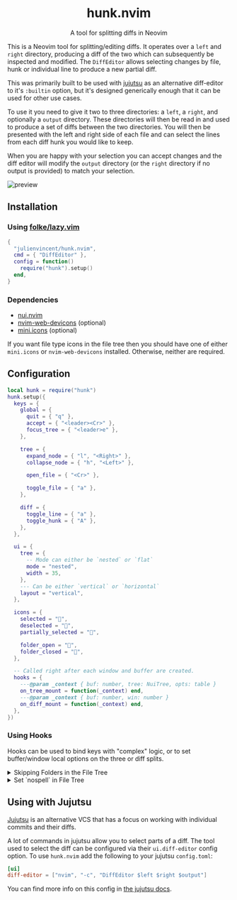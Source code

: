 <div align="center">
  <h1>hunk.nvim</h1>
</div>

<div align="center">
  <p>
    A tool for splitting diffs in Neovim
  </p>
</div>

This is a Neovim tool for splitting/editing diffs. It operates over a `left` and `right` directory, producing a diff of
the two which can subsequently be inspected and modified. The `DiffEditor` allows selecting changes by file, hunk or
individual line to produce a new partial diff.

This was primarily built to be used with [jujutsu](https://github.com/martinvonz/jj) as an alternative diff-editor to
it's `:builtin` option, but it's designed generically enough that it can be used for other use cases.

To use it you need to give it two to three directories: a `left`, a `right`, and optionally a `output` directory. These
directories will then be read in and used to produce a set of diffs between the two directories. You will then be
presented with the left and right side of each file and can select the lines from each diff hunk you would like to keep.

When you are happy with your selection you can accept changes and the diff editor will modify the `output` directory (or
the `right` directory if no output is provided) to match your selection.

![preview](assets/preview.png)

## Installation

### Using [folke/lazy.vim](https://github.com/folke/lazy.nvim)

```lua
{
  "julienvincent/hunk.nvim",
  cmd = { "DiffEditor" },
  config = function()
    require("hunk").setup()
  end,
}
```

### Dependencies

+ [nui.nvim](https://github.com/MunifTanjim/nui.nvim)
+ [nvim-web-devicons](https://github.com/nvim-tree/nvim-web-devicons) (optional)
+ [mini.icons](https://github.com/echasnovski/mini.icons) (optional)

If you want file type icons in the file tree then you should have one of either `mini.icons` or `nvim-web-devicons`
installed. Otherwise, neither are required.

## Configuration

```lua
local hunk = require("hunk")
hunk.setup({
  keys = {
    global = {
      quit = { "q" },
      accept = { "<leader><Cr>" },
      focus_tree = { "<leader>e" },
    },

    tree = {
      expand_node = { "l", "<Right>" },
      collapse_node = { "h", "<Left>" },

      open_file = { "<Cr>" },

      toggle_file = { "a" },
    },

    diff = {
      toggle_line = { "a" },
      toggle_hunk = { "A" },
    },
  },

  ui = {
    tree = {
      -- Mode can either be `nested` or `flat`
      mode = "nested",
      width = 35,
    },
    --- Can be either `vertical` or `horizontal`
    layout = "vertical",
  },

  icons = {
    selected = "󰡖",
    deselected = "",
    partially_selected = "󰛲",

    folder_open = "",
    folder_closed = "",
  },

  -- Called right after each window and buffer are created.
  hooks = {
    ---@param _context { buf: number, tree: NuiTree, opts: table }
    on_tree_mount = function(_context) end,
    ---@param _context { buf: number, win: number }
    on_diff_mount = function(_context) end,
  },
})
```

### Using Hooks

Hooks can be used to bind keys with "complex" logic, or to set buffer/window local options on the
three or diff splits.

<details>
  <summary>Skipping Folders in the File Tree</summary>

These bindings allow `j`/`k` to skip over folders in the file tree (b/c they're generally not
relevant). You can still access folders with `gj`/`gk`.

```lua
-- track all the lines of leaf nodes so we don't have to recompute them on each key press
local jumpable_lines
local function set_jumpabe_lines(context)
  jumpable_lines = {}
  local i = 1
  local n, _, _ = context.tree:get_node(i)
  while n do
    if not n:has_children() then
      table.insert(jumpable_lines, i)
    end
    i = i + 1
    n, _, _ = context.tree:get_node(i)
  end
end
require("hunk").setup({
  hooks = {
    on_tree_mount = function(context)
      vim.keymap.set("n", "j", function()
        -- unfortunately we have to recompute every time because folding ruins these computed values
        set_jumpabe_lines(context)
        local row = vim.api.nvim_win_get_cursor(0)[1]
        if row < jumpable_lines[1] then
          vim.api.nvim_win_set_cursor(0, { jumpable_lines[1], 0 })
          return
        end
        for idx = #jumpable_lines, 1, -1 do
          if jumpable_lines[idx] <= row then
            if jumpable_lines[idx + 1] then
              vim.api.nvim_win_set_cursor(0, { jumpable_lines[idx + 1], 0 })
            end
            return
          end
        end
      end, { buffer = context.buf })

      vim.keymap.set("n", "k", function()
        set_jumpabe_lines(context)
        local row = vim.api.nvim_win_get_cursor(0)[1]
        if row > jumpable_lines[#jumpable_lines] then
          vim.api.nvim_win_set_cursor(0, { jumpable_lines[#jumpable_lines], 0 })
          return
        end
        for idx, node_row in ipairs(jumpable_lines) do
          if node_row >= row then
            if jumpable_lines[idx - 1] then
              vim.api.nvim_win_set_cursor(0, { jumpable_lines[idx - 1], 0 })
            end
            return
          end
        end
      end, { buffer = context.buf })
    end,
  },
})
```
</details>

<details>
  <summary>Set `nospell` in File Tree</summary>

```lua
require("hunk").setup({
  hooks = {
    on_tree_mount = function(context)
      vim.api.nvim_set_option_value("spell", false, { win = context.win })
    end,
  }
})
```
</details>

## Using with Jujutsu

[Jujutsu](https://github.com/martinvonz/jj) is an alternative VCS that has a focus on working with individual commits
and their diffs.

A lot of commands in jujutsu allow you to select parts of a diff. The tool used to select the diff can be configured via
their `ui.diff-editor` config option. To use `hunk.nvim` add the following to your jujutsu `config.toml`:

```toml
[ui]
diff-editor = ["nvim", "-c", "DiffEditor $left $right $output"]
```

You can find more info on this config in [the jujutsu docs](https://martinvonz.github.io/jj/latest/config/#editing-diffs).
